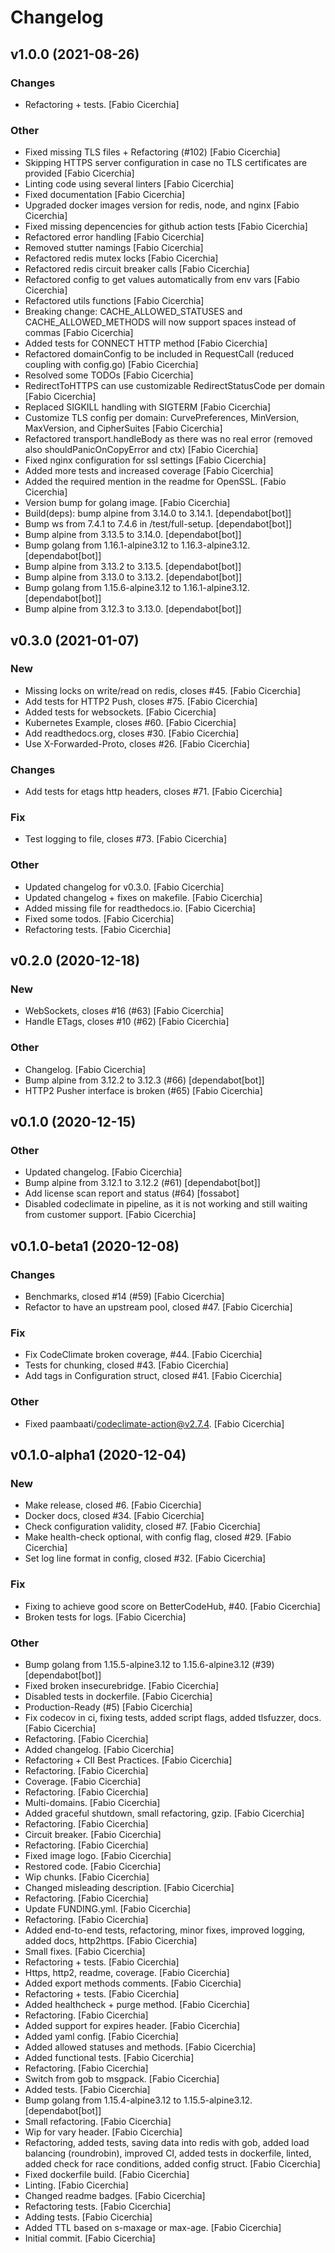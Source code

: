 # Changelog

## v1.0.0 (2021-08-26)

### Changes

- Refactoring + tests. [Fabio Cicerchia]

### Other

- Fixed missing TLS files + Refactoring (#102) [Fabio Cicerchia]
- Skipping HTTPS server configuration in case no TLS certificates are provided [Fabio Cicerchia]
- Linting code using several linters [Fabio Cicerchia]
- Fixed documentation [Fabio Cicerchia]
- Upgraded docker images version for redis, node, and nginx [Fabio Cicerchia]
- Fixed missing depencencies for github action tests [Fabio Cicerchia]
- Refactored error handling [Fabio Cicerchia]
- Removed stutter namings [Fabio Cicerchia]
- Refactored redis mutex locks [Fabio Cicerchia]
- Refactored redis circuit breaker calls [Fabio Cicerchia]
- Refactored config to get values automatically from env vars [Fabio Cicerchia]
- Refactored utils functions [Fabio Cicerchia]
- Breaking change: CACHE_ALLOWED_STATUSES and CACHE_ALLOWED_METHODS will now support spaces instead of commas [Fabio Cicerchia]
- Added tests for CONNECT HTTP method [Fabio Cicerchia]
- Refactored domainConfig to be included in RequestCall (reduced coupling with config.go) [Fabio Cicerchia]
- Resolved some TODOs [Fabio Cicerchia]
- RedirectToHTTPS can use customizable RedirectStatusCode per domain [Fabio Cicerchia]
- Replaced SIGKILL handling with SIGTERM [Fabio Cicerchia]
- Customize TLS config per domain: CurvePreferences, MinVersion, MaxVersion, and CipherSuites [Fabio Cicerchia]
- Refactored transport.handleBody as there was no real error (removed also shouldPanicOnCopyError and ctx) [Fabio Cicerchia]
- Fixed nginx configuration for ssl settings [Fabio Cicerchia]
- Added more tests and increased coverage [Fabio Cicerchia]
- Added the required mention in the readme for OpenSSL. [Fabio Cicerchia]
- Version bump for golang image. [Fabio Cicerchia]
- Build(deps): bump alpine from 3.14.0 to 3.14.1. [dependabot[bot]]
- Bump ws from 7.4.1 to 7.4.6 in /test/full-setup. [dependabot[bot]]
- Bump alpine from 3.13.5 to 3.14.0. [dependabot[bot]]
- Bump golang from 1.16.1-alpine3.12 to 1.16.3-alpine3.12. [dependabot[bot]]
- Bump alpine from 3.13.2 to 3.13.5. [dependabot[bot]]
- Bump alpine from 3.13.0 to 3.13.2. [dependabot[bot]]
- Bump golang from 1.15.6-alpine3.12 to 1.16.1-alpine3.12. [dependabot[bot]]
- Bump alpine from 3.12.3 to 3.13.0. [dependabot[bot]]

## v0.3.0 (2021-01-07)

### New

- Missing locks on write/read on redis, closes #45. [Fabio Cicerchia]
- Add tests for HTTP2 Push, closes #75. [Fabio Cicerchia]
- Added tests for websockets. [Fabio Cicerchia]
- Kubernetes Example, closes #60. [Fabio Cicerchia]
- Add readthedocs.org, closes #30. [Fabio Cicerchia]
- Use X-Forwarded-Proto, closes #26. [Fabio Cicerchia]

### Changes

- Add tests for etags http headers, closes #71. [Fabio Cicerchia]

### Fix

- Test logging to file, closes #73. [Fabio Cicerchia]

### Other

- Updated changelog for v0.3.0. [Fabio Cicerchia]
- Updated changelog + fixes on makefile. [Fabio Cicerchia]
- Added missing file for readthedocs.io. [Fabio Cicerchia]
- Fixed some todos. [Fabio Cicerchia]
- Refactoring tests. [Fabio Cicerchia]

## v0.2.0 (2020-12-18)

### New

- WebSockets, closes #16 (#63) [Fabio Cicerchia]
- Handle ETags, closes #10 (#62) [Fabio Cicerchia]

### Other

- Changelog. [Fabio Cicerchia]
- Bump alpine from 3.12.2 to 3.12.3 (#66) [dependabot[bot]]
- HTTP2 Pusher interface is broken (#65) [Fabio Cicerchia]

## v0.1.0 (2020-12-15)

### Other

- Updated changelog. [Fabio Cicerchia]
- Bump alpine from 3.12.1 to 3.12.2 (#61) [dependabot[bot]]
- Add license scan report and status (#64) [fossabot]
- Disabled codeclimate in pipeline, as it is not working and still waiting from customer support. [Fabio Cicerchia]

## v0.1.0-beta1 (2020-12-08)

### Changes

- Benchmarks, closed #14 (#59) [Fabio Cicerchia]
- Refactor to have an upstream pool, closed #47. [Fabio Cicerchia]

### Fix

- Fix CodeClimate broken coverage, #44. [Fabio Cicerchia]
- Tests for chunking, closed #43. [Fabio Cicerchia]
- Add tags in Configuration struct, closed #41. [Fabio Cicerchia]

### Other

- Fixed paambaati/codeclimate-action@v2.7.4. [Fabio Cicerchia]

## v0.1.0-alpha1 (2020-12-04)

### New

- Make release, closed #6. [Fabio Cicerchia]
- Docker docs, closed #34. [Fabio Cicerchia]
- Check configuration validity, closed #7. [Fabio Cicerchia]
- Make health-check optional, with config flag, closed #29. [Fabio Cicerchia]
- Set log line format in config, closed #32. [Fabio Cicerchia]

### Fix

- Fixing to achieve good score on BetterCodeHub, #40. [Fabio Cicerchia]
- Broken tests for logs. [Fabio Cicerchia]

### Other

- Bump golang from 1.15.5-alpine3.12 to 1.15.6-alpine3.12 (#39) [dependabot[bot]]
- Fixed broken insecurebridge. [Fabio Cicerchia]
- Disabled tests in dockerfile. [Fabio Cicerchia]
- Production-Ready (#5) [Fabio Cicerchia]
- Fix codecov in ci, fixing tests, added script flags, added tlsfuzzer, docs. [Fabio Cicerchia]
- Refactoring. [Fabio Cicerchia]
- Added changelog. [Fabio Cicerchia]
- Refactoring + CII Best Practices. [Fabio Cicerchia]
- Refactoring. [Fabio Cicerchia]
- Coverage. [Fabio Cicerchia]
- Refactoring. [Fabio Cicerchia]
- Multi-domains. [Fabio Cicerchia]
- Added graceful shutdown, small refactoring, gzip. [Fabio Cicerchia]
- Refactoring. [Fabio Cicerchia]
- Circuit breaker. [Fabio Cicerchia]
- Refactoring. [Fabio Cicerchia]
- Fixed image logo. [Fabio Cicerchia]
- Restored code. [Fabio Cicerchia]
- Wip chunks. [Fabio Cicerchia]
- Changed misleading description. [Fabio Cicerchia]
- Refactoring. [Fabio Cicerchia]
- Update FUNDING.yml. [Fabio Cicerchia]
- Refactoring. [Fabio Cicerchia]
- Added end-to-end tests, refactoring, minor fixes, improved logging, added docs, http2https. [Fabio Cicerchia]
- Small fixes. [Fabio Cicerchia]
- Refactoring + tests. [Fabio Cicerchia]
- Https, http2, readme, coverage. [Fabio Cicerchia]
- Added export methods comments. [Fabio Cicerchia]
- Refactoring + tests. [Fabio Cicerchia]
- Added healthcheck + purge method. [Fabio Cicerchia]
- Refactoring. [Fabio Cicerchia]
- Added support for expires header. [Fabio Cicerchia]
- Added yaml config. [Fabio Cicerchia]
- Added allowed statuses and methods. [Fabio Cicerchia]
- Added functional tests. [Fabio Cicerchia]
- Refactoring. [Fabio Cicerchia]
- Switch from gob to msgpack. [Fabio Cicerchia]
- Added tests. [Fabio Cicerchia]
- Bump golang from 1.15.4-alpine3.12 to 1.15.5-alpine3.12. [dependabot[bot]]
- Small refactoring. [Fabio Cicerchia]
- Wip for vary header. [Fabio Cicerchia]
- Refactoring, added tests, saving data into redis with gob, added load balancing (roundrobin), improved CI, added tests in dockerfile, linted, added check for race conditions, added config struct. [Fabio Cicerchia]
- Fixed dockerfile build. [Fabio Cicerchia]
- Linting. [Fabio Cicerchia]
- Changed readme badges. [Fabio Cicerchia]
- Refactoring tests. [Fabio Cicerchia]
- Adding tests. [Fabio Cicerchia]
- Added TTL based on s-maxage or max-age. [Fabio Cicerchia]
- Initial commit. [Fabio Cicerchia]

